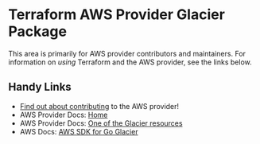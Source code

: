 # Terraform AWS Provider Glacier Package
<!-- markdownlint-disable MD026 -->
This area is primarily for AWS provider contributors and maintainers. For information on _using_ Terraform and the AWS provider, see the links below.


## Handy Links
* [Find out about contributing](../../../docs/contributing) to the AWS provider!
* AWS Provider Docs: [Home](https://registry.terraform.io/providers/hashicorp/aws/latest/docs)
* AWS Provider Docs: [One of the Glacier resources](https://registry.terraform.io/providers/hashicorp/aws/latest/docs/resources/glacier_vault)
* AWS Docs: [AWS SDK for Go Glacier](https://docs.aws.amazon.com/sdk-for-go/api/service/glacier/)
